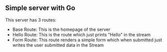 ## Simple server with Go

This server has 3 routes:

- Base Route: This is the homepage of the server
- Hello Route: This is the route which just prints "Hello" in the stream
- Form Route: This route renders a simple form which when submitted just writes the user submitted data in the Stream
